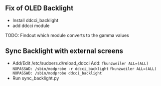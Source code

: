 ## Fix of OLED Backlight

- Install ddcci_backlight 
- add ddcci module

TODO: Findout which module converts to the gamma values

## Sync Backlight with external screens
- Add/Edit /etc/sudoers.d/reload_ddcci
  Add:
  `fkunzweiler ALL=(ALL) NOPASSWD: /sbin/modprobe -r ddcci_backlight`
  `fkunzweiler ALL=(ALL) NOPASSWD: /sbin/modprobe ddcci_backlight`
- Run sync_backlight.py
